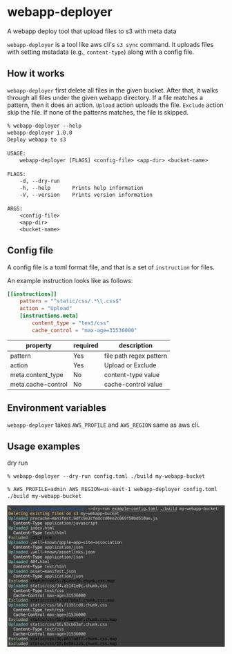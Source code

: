 # webapp-deployer

A webapp deploy tool that upload files to s3 with meta data

`webapp-deployer` is a tool like aws cli's `s3 sync` command. It uploads files with setting metadata (e.g., `content-type`) along with a config file.

## How it works

`webapp-deployer` first delete all files in the given bucket. After that, it walks through all files under the given webapp directory. If a file matches a pattern, then it does an action. `Upload` action uploads the file. `Exclude` action skip the file. If none of the patterns matches, the file is skipped.

```
% webapp-deployer --help
webapp-deployer 1.0.0
Deploy webapp to s3

USAGE:
    webapp-deployer [FLAGS] <config-file> <app-dir> <bucket-name>

FLAGS:
    -d, --dry-run
    -h, --help       Prints help information
    -V, --version    Prints version information

ARGS:
    <config-file>
    <app-dir>
    <bucket-name>
```

## Config file

A config file is a toml format file, and that is a set of `instruction` for files.

An example instruction looks like as follows:

```toml
[[instructions]]
    pattern = "^static/css/.*\\.css$"
    action = "Upload"
    [instructions.meta]
        content_type = "text/css"
        cache_control = "max-age=31536000"
```

|property |required|description|
|-|-|-|
|pattern|Yes|file path regex pattern|
|action|Yes|Upload or Exclude|
|meta.content_type|No|content-type value|
|meta.cache-control|No|cache-control value|

## Environment variables

`webapp-deployer` takes `AWS_PROFILE` and `AWS_REGION` same as aws cli.

## Usage examples

dry run
```
% webapp-deployer --dry-run config.toml ./build my-webapp-bucket
```

```
% AWS_PROFILE=admin AWS_REGION=us-east-1 webapp-deployer config.toml ./build my-webapp-bucket
```

![](docs/screenshot1.png)
